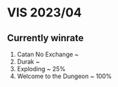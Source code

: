 ﻿# VIS 2023/04
## Currently winrate
1. Catan No Exchange ~
2. Durak ~
3. Exploding ~ 25%
4. Welcome to the Dungeon ~ 100%
